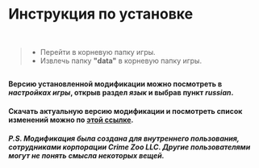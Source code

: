 # Инструкция по установке
  
   
>- Перейти в корневую папку игры.
>- Извлечь папку __"data"__ в корневую папку игры.

## 

#### Версию установленной модификации можно посмотреть в ***настройках игры***, открыв раздел ***язык*** и выбрав пункт ***russian***.
#### Cкачать актуальную версию модификации и посмотреть список изменений можно по __[этой ссылке](https://github.com/SheepShon/czpa/releases)__.


###### ***P.S. Модификация была создана для внутреннего пользования, сотрудниками корпорации  Crime Zoo LLC. Другие пользователями могут не понять смысла некоторых вещей.***
